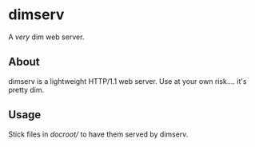 # dimserv
A *very* dim web server.

## About
dimserv is a lightweight HTTP/1.1 web server. Use at your own risk.... it's pretty dim.

## Usage
Stick files in *docroot/* to have them served by dimserv.
